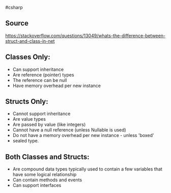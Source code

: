 #csharp 

## Source
https://stackoverflow.com/questions/13049/whats-the-difference-between-struct-and-class-in-net

## **Classes Only:**

- Can support inheritance
- Are reference (pointer) types
- The reference can be null
- Have memory overhead per new instance

## **Structs Only:**

- Cannot support inheritance
- Are value types
- Are passed by value (like integers)
- Cannot have a null reference (unless Nullable is used)
- Do not have a memory overhead per new instance - unless 'boxed'
- sealed type.

## **Both Classes and Structs:**

- Are compound data types typically used to contain a few variables that have some logical relationship
- Can contain methods and events
- Can support interfaces